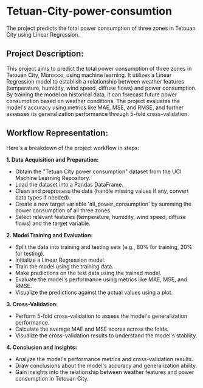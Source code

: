 # Tetuan-City-power-consumtion
The project predicts the total power consumption of three zones in Tetouan City using Linear Regression.

## Project Description:
This project aims to predict the total power consumption of three zones in Tetouan City, Morocco, using machine learning. It utilizes a Linear Regression model to establish a relationship between weather features (temperature, humidity, wind speed, diffuse flows) and power consumption. By training the model on historical data, it can forecast future power consumption based on weather conditions. The project evaluates the model's accuracy using metrics like MAE, MSE, and RMSE, and further assesses its generalization performance through 5-fold cross-validation.

## Workflow Representation:

Here's a breakdown of the project workflow in steps:

**1. Data Acquisition and Preparation:**
- Obtain the "Tetuan City power consumption" dataset from the UCI Machine Learning Repository.
- Load the dataset into a Pandas DataFrame.
- Clean and preprocess the data (handle missing values if any, convert data types if needed).
- Create a new target variable 'all_power_consumption' by summing the power consumption of all three zones.
- Select relevant features (temperature, humidity, wind speed, diffuse flows) and the target variable.

**2. Model Training and Evaluation:**
- Split the data into training and testing sets (e.g., 80% for training, 20% for testing).
- Initialize a Linear Regression model.
- Train the model using the training data.
- Make predictions on the test data using the trained model.
- Evaluate the model's performance using metrics like MAE, MSE, and RMSE.
- Visualize the predictions against the actual values using a plot.

**3. Cross-Validation:**
- Perform 5-fold cross-validation to assess the model's generalization performance.
- Calculate the average MAE and MSE scores across the folds.
- Visualize the cross-validation results to understand the model's stability.

**4. Conclusion and Insights:**
- Analyze the model's performance metrics and cross-validation results.
- Draw conclusions about the model's accuracy and generalization ability.
- Gain insights into the relationship between weather features and power consumption in Tetouan City.
